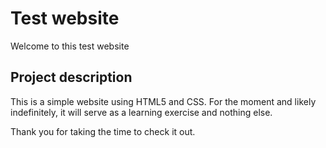 # Test website

Welcome to this test website

## Project description

This is a simple website using HTML5 and CSS. For the moment and likely indefinitely, it will serve as a learning exercise and nothing else.

Thank you for taking the time to check it out.

